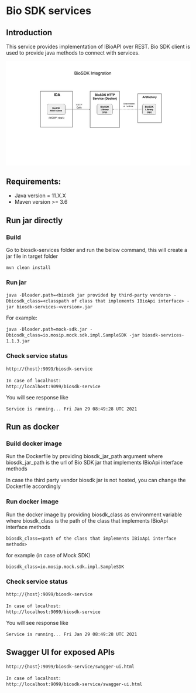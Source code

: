 # Bio SDK services

## Introduction

This service provides implementation of IBioAPI over REST. Bio SDK client is used to provide java methods to connect with services. 

![](docs/BioSDKIntergration.jpg)

## Requirements:
* Java version = 11.X.X
* Maven version >= 3.6

## Run jar directly

### Build

Go to biosdk-services folder and run the below command, this will create a jar file in target folder
```text
mvn clean install
```

### Run jar

```text
java -Dloader.path=<biosdk jar provided by third-party vendors> -Dbiosdk_class=<classpath of class that implements IBioApi interface> -jar biosdk-services-<version>.jar
```

For example:
```text
java -Dloader.path=mock-sdk.jar -Dbiosdk_class=io.mosip.mock.sdk.impl.SampleSDK -jar biosdk-services-1.1.3.jar
```

### Check service status
```text
http://{host}:9099/biosdk-service

In case of localhost:
http://localhost:9099/biosdk-service
```
You will see response like 
```text
Service is running... Fri Jan 29 08:49:28 UTC 2021

```

## Run as docker

### Build docker image

Run the Dockerfile by providing biosdk_jar_path argument where biosdk_jar_path is the url of Bio SDK jar that implements IBioApi interface methods

In case the third party vendor biosdk jar is not hosted, you can change the Dockerfile accordingly  

### Run docker image

Run the docker image by providing biosdk_class as environment variable where biosdk_class is the path of the class that implements IBioApi interface methods

```properties
biosdk_class=<path of the class that implements IBioApi interface methods>
  ```

for example (in case of Mock SDK)
```properties
biosdk_class=io.mosip.mock.sdk.impl.SampleSDK
```

### Check service status
```text
http://{host}:9099/biosdk-service

In case of localhost:
http://localhost:9099/biosdk-service
```
You will see response like 
```text
Service is running... Fri Jan 29 08:49:28 UTC 2021

```

## Swagger UI for exposed APIs
```text
http://{host}:9099/biosdk-service/swagger-ui.html

In case of localhost:
http://localhost:9099/biosdk-service/swagger-ui.html
